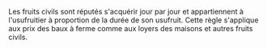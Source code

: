   
 Les fruits civils sont réputés s'acquérir jour par jour et appartiennent à l'usufruitier à proportion de la durée de son usufruit. Cette règle s'applique aux prix des baux à ferme comme aux loyers des maisons et autres fruits civils.  

  
